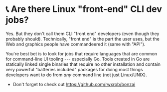 # 📞 Are there Linux "front-end" CLI dev jobs?

Yes. But they don't call them CLI "front end" developers (even though they probably should). Technically, "front end" is the part the user uses, but the Web and graphics people have commandeered it (same with "API").

You're best bet is to look for jobs that require languages that are common for command-line UI tooling --- especially Go. Tools created in Go are statically linked single binaries that require no other installation and contain very powerful "batteries included" packages for doing most things developers want to do from *any* command line (not just Linux/UNIX).

* Don't forget to check out <https://github.com/rwxrob/bonzai>
